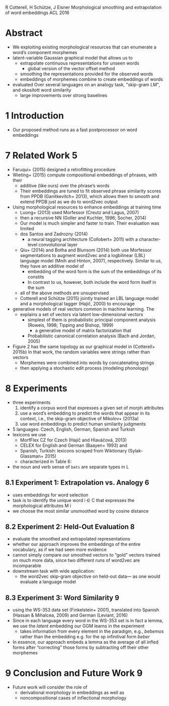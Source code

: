 R Cotterell, H Schütze, J Eisner
Morphological smoothing and extrapolation of word embeddings
ACL 2016

# Abstract

* We exploiting existing morphological resources
  that can enumerate a word’s component morphemes
* latent-variable Gaussian graphical model that allows us to
  * extrapolate continuous representations for unseen words
    * global version of the vector offset method
  * smoothing the representations provided for the observed words
  * embeddings of morphemes combine to create embeddings of words
* evaluated Over several languages on an analogy task, "skip-gram LM",
  and okosított word similarity
  * large improvements over strong baselines

# 1 Introduction

* Our proposed method runs as a fast postprocessor on word embeddings

# 7 Related Work 5

* Faruqui+ (2015) designed a retrofitting procedure
* Wieting+ (2015) compute compositional embeddings of phrases, with their
  * additive (like ours) over the phrase’s words
  * Their embeddings are tuned to fit observed phrase similarity scores from
    PPDB (Ganitkevitch+ 2013), which allows them to
    smooth and extend PPDB just as we do to word2vec output
* Using morphological resources to enhance embeddings at training time
  * Luong+ (2013) used Morfessor (Creutz and Lagus, 2007)
  * then a recursive NN (Goller and Kuchler, 1996; Socher, 2014)
  * Our model is much simpler and faster to train. Their evaluation was limited
  * dos Santos and Zadrozny (2014)
    * a neural tagging architecture (Collobert+ 2011)
      with a character-level convolutional layer
  * Qiu+ (2014) and Botha and Blunsom (2014) both use Morfessor segmentations
    to augment word2vec and a logbilinear (LBL) language model (Mnih and
    Hinton, 2007), respectively. Similar to us, they have an additive model of
    * embedding of the word form is the sum of the embeddings of its constits
    * In contrast to us, however, both include the word form itself in the sum
  * all of the above methods are unsupervised
  * Cotterell and Schütze (2015) jointly trained
    an LBL language model and a morphological tagger (Hajič, 2000) to encourage
* generative models of real vectors common in machine learning. The
  * explains a set of vectors via latent low-dimensional vectors
    * simplest of them is probabilistic principal component analysis
      (Roweis, 1998; Tipping and Bishop, 1999)
      * a generative model of matrix factorization that
    * Probabilistic canonical correlation analysis (Bach and Jordan, 2005)
* Figure 2 has the same topology as our graphical model in (Cotterell+ 2015b)
  In that work, the random variables were strings rather than vectors
  * Morphemes were combined into words by concatenating strings
  * then applying a stochastic edit process (modeling phonology)

# 8 Experiments

* three experiments
  1. identify a corpus word that expresses a given set of morph attributes
  2. use a word’s embedding to predict the words that appear in its context,
     i.e., the skip-gram objective of Mikolov+ (2013a)
  3. use word embeddings to predict human similarity judgments
* 5 languages: Czech, English, German, Spanish and Turkish
* lexicons we use
  * MorfFlex CZ for Czech (Hajič and Hlaváčová, 2013)
  * CELEX for English and German (Baayen+ 1993) and
  * Spanish, Turkish: lexicons scraped from Wiktionary (Sylak-Glassman+ 2015)
  * characterized in Table 6:
* the noun and verb sense of `bats` are separate types in L

## 8.1 Experiment 1: Extrapolation vs. Analogy 6

* uses embeddings for word selection
* task is to identify the unique word i ∈ C
  that expresses the morphological attributes M i
* we choose the most similar unsmoothed word by cosine distance

## 8.2 Experiment 2: Held-Out Evaluation 8

* evaluate the smoothed and extrapolated representations
* whether our approach improves the embeddings of the entire vocabulary,
  as if we had seen more evidence
* cannot simply compare our smoothed vectors to “gold” vectors trained on much
  more data, since two different runs of word2vec are incomparable
* downstream task with wide application:
  * the word2vec skip-gram objective on held-out data—
    as one would evaluate a language model

## 8.3 Experiment 3: Word Similarity 9

* using the WS-353 data set (Finkelstein+ 2001),
  translated into Spanish (Hassan & Mihalcea, 2009) and German (Leviant, 2016)
* Since in each language every word in the WS-353 set is in fact a lemma,
  we use the _latent_ embedding our GGM learns in the experiment
  * takes information from every element in the paradigm, e.g., _bebemos_
  rather than the embedding e.g. for the sp infinitival form _beber_
* In essence, our approach embeds a lemma as the average of all infled forms
  after “correcting” those forms by subtracting off their other morphemes

# 9 Conclusion and Future Work 9

* Future work will consider the role of
  * derivational morphology in embeddings as well as
  * noncompositional cases of inflectional morphology
